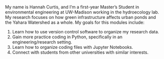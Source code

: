 My name is Hannah Curtis, and I’m a first-year Master’s Student in environmental engineering at UW-Madison working in the hydroecology lab.
My research focuses on how green infrastructure affects urban ponds and the Yahara Watershed as a whole.
My goals for this modules include:

1. Learn how to use version control software to organize my research data.
2. Gain more practice coding in Python, specifically in an engineering/research setting.
3. Learn how to organize coding files with Jupyter Notebooks.
4. Connect with students from other universities with similar interests.

